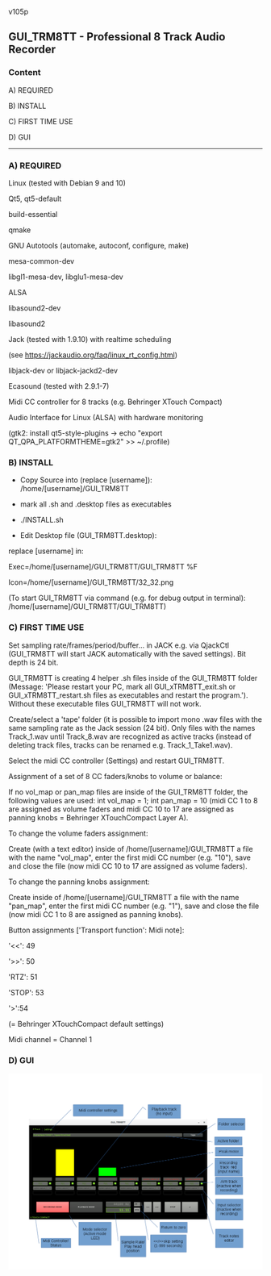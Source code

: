 v105p

## GUI_TRM8TT - Professional 8 Track Audio Recorder



### Content

A) REQUIRED

B) INSTALL

C) FIRST TIME USE

D) GUI

------------------


### A) REQUIRED


Linux (tested with Debian 9 and 10)

Qt5, qt5-default

build-essential

qmake

GNU Autotools (automake, autoconf, configure, make)

mesa-common-dev

libgl1-mesa-dev, libglu1-mesa-dev

ALSA

libasound2-dev

libasound2

Jack (tested with 1.9.10) with realtime scheduling

(see https://jackaudio.org/faq/linux_rt_config.html)

libjack-dev or libjack-jackd2-dev

Ecasound (tested with 2.9.1-7)

Midi CC controller for 8 tracks (e.g. Behringer XTouch Compact)

Audio Interface for Linux (ALSA) with hardware monitoring

(gtk2: install qt5-style-plugins -> echo "export QT_QPA_PLATFORMTHEME=gtk2" >> ~/.profile) 


### B) INSTALL

- Copy Source into (replace [username]): /home/[username]/GUI_TRM8TT

- mark all .sh and .desktop files as executables

- ./INSTALL.sh

- Edit Desktop file (GUI_TRM8TT.desktop):

replace [username] in:

Exec=/home/[username]/GUI_TRM8TT/GUI_TRM8TT %F 

Icon=/home/[username]/GUI_TRM8TT/32_32.png 

(To start GUI_TRM8TT via command (e.g. for debug output in terminal): /home/[username]/GUI_TRM8TT/GUI_TRM8TT)


### C) FIRST TIME USE

Set sampling rate/frames/period/buffer... in JACK e.g. via QjackCtl (GUI_TRM8TT will start JACK automatically with the saved settings). Bit depth is 24 bit.

GUI_TRM8TT is creating 4 helper .sh files inside of the GUI_TRM8TT folder (Message: 'Please restart your PC, mark all GUI_xTRM8TT_exit.sh or GUI_xTRM8TT_restart.sh files as executables and restart the program.'). Without these executable files GUI_TRM8TT will not work.

Create/select a 'tape' folder (it is possible to import mono .wav files with the same sampling rate as the Jack session (24 bit). Only files with the names Track_1.wav until Track_8.wav are recognized as active tracks (instead of deleting track files, tracks can be renamed e.g. Track_1_Take1.wav).

Select the midi CC controller (Settings) and restart GUI_TRM8TT.

Assignment of a set of 8 CC faders/knobs to volume or balance:

If no vol_map or pan_map files are inside of the GUI_TRM8TT folder, the following values are used: int vol_map = 1; int pan_map = 10 (midi CC 1 to 8 are assigned as volume faders and midi CC 10 to 17 are assigned as panning knobs = Behringer XTouchCompact Layer A).

To change the volume faders assignment:

Create (with a text editor) inside of /home/[username]/GUI_TRM8TT a file with the name "vol_map", enter the first midi CC number (e.g. "10"), save and close the file (now midi CC 10 to 17 are assigned as volume faders).

To change the panning knobs assignment:

Create inside of /home/[username]/GUI_TRM8TT a file with the name "pan_map", enter the first midi CC number (e.g. "1"), save and close the file (now midi CC 1 to 8 are assigned as panning knobs).

Button assignments ['Transport function': Midi note]:

'<<': 49

'>>': 50

'RTZ': 51

'STOP': 53

'>':54

(= Behringer XTouchCompact default settings)

Midi channel = Channel 1


### D) GUI


![alt text](https://github.com/AndreasDanielKlumpp/GUI_TRM8TT/blob/master/GUI_png3.png)
